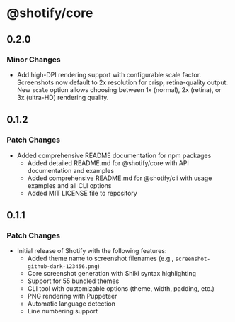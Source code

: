 # @shotify/core

## 0.2.0

### Minor Changes

- Add high-DPI rendering support with configurable scale factor. Screenshots now default to 2x resolution for crisp, retina-quality output. New `scale` option allows choosing between 1x (normal), 2x (retina), or 3x (ultra-HD) rendering quality.

## 0.1.2

### Patch Changes

- Added comprehensive README documentation for npm packages
  - Added detailed README.md for @shotify/core with API documentation and examples
  - Added comprehensive README.md for @shotify/cli with usage examples and all CLI options
  - Added MIT LICENSE file to repository

## 0.1.1

### Patch Changes

- Initial release of Shotify with the following features:
  - Added theme name to screenshot filenames (e.g., `screenshot-github-dark-123456.png`)
  - Core screenshot generation with Shiki syntax highlighting
  - Support for 55 bundled themes
  - CLI tool with customizable options (theme, width, padding, etc.)
  - PNG rendering with Puppeteer
  - Automatic language detection
  - Line numbering support
